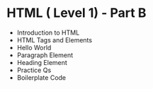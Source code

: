 <h1>HTML ( Level 1) - Part B</h1>
<ul>
  <li>Introduction to HTML</li>
  <li>HTML Tags and Elements</li>
  <li>Hello World</li>
  <li>Paragraph Element</li>
  <li>Heading Element</li>
  <li>Practice Qs</li>
  <li>Boilerplate Code</li>
</ul>
